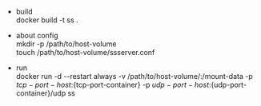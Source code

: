 
* build   
docker build -t ss .

* about config    
mkdir -p /path/to/host-volume   
touch /path/to/host-volume/ssserver.conf

* run   
docker run -d --restart always -v /path/to/host-volume/:/mount-data -p ${tcp-port-host}:${tcp-port-container} -p ${udp-port-host}:${udp-port-container}/udp ss


